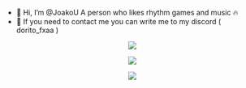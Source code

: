 - 👋 Hi, I’m @JoakoU A person who likes rhythm games and music 🔥
- 📩 If you need to contact me you can write me to my discord ( dorito_fxaa )

<div align="center">
  
![](https://osu-sig.vercel.app/card?user=KawaDash&mode=mania&lang=en&blur=6&animation=true&hue=125&mini=false)


<div align="center">
  
![](https://osekai.net/profiles/img/banner.svg?id=25087082)

<div align="center">
  
![](https://osekai.net/profiles/?user=25087082&page=Home&mode=mania)
